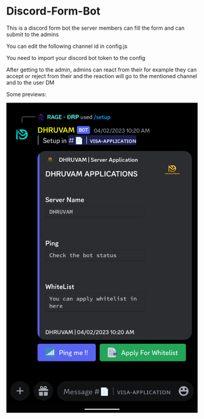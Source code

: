 # Discord-Form-Bot

This is a discord form bot the server members can fill the form and can submit to the admins

You can edit the following channel id in config.js

You need to import your discord bot token to the config

After getting to the admin, admins can react from their for example they can accept or reject from their and the reaction will go to the mentioned channel and to the user DM

Some previews:

<img src = "images/Screenshot_20230406-113644_Discord.png">

